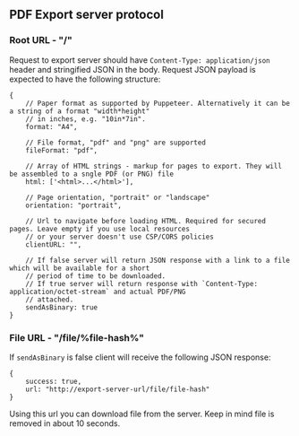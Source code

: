 ## PDF Export server protocol

### Root URL - "/"

Request to export server should have `Content-Type: application/json` header and stringified JSON in the body.
Request JSON payload is expected to have the following structure:
```
{
    // Paper format as supported by Puppeteer. Alternatively it can be a string of a format "width*height"
    // in inches, e.g. "10in*7in".
    format: "A4",
    
    // File format, "pdf" and "png" are supported               
    fileFormat: "pdf",
    
    // Array of HTML strings - markup for pages to export. They will be assembled to a sngle PDF (or PNG) file
    html: ['<html>...</html>'],
    
    // Page orientation, "portrait" or "landscape"
    orientation: "portrait",
    
    // Url to navigate before loading HTML. Required for secured pages. Leave empty if you use local resources
    // or your server doesn't use CSP/CORS policies
    clientURL: "",
    
    // If false server will return JSON response with a link to a file which will be available for a short
    // period of time to be downloaded.
    // If true server will return response with `Content-Type: application/octet-stream` and actual PDF/PNG
    // attached.
    sendAsBinary: true
}
```

### File URL - "/file/%file-hash%"

If `sendAsBinary` is false client will receive the following JSON response:

```
{
    success: true,
    url: "http://export-server-url/file/file-hash"
}
```

Using this url you can download file from the server. Keep in mind file is removed in about 10 seconds.
